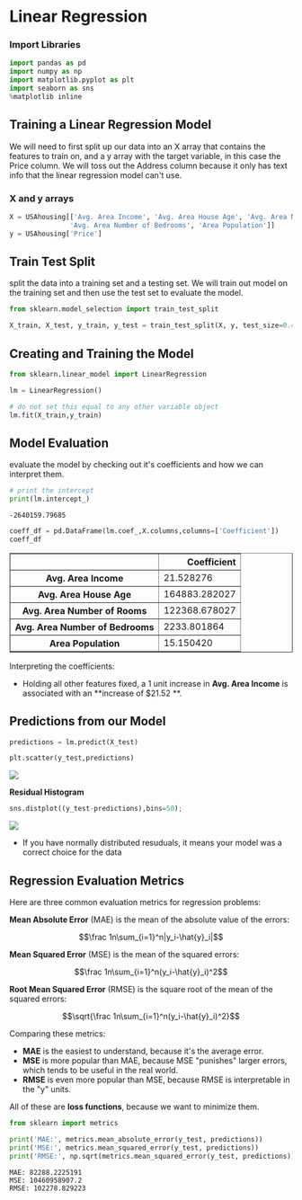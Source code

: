 # Linear Regression

### Import Libraries

```python
import pandas as pd
import numpy as np
import matplotlib.pyplot as plt
import seaborn as sns
%matplotlib inline
```


## Training a Linear Regression Model

We will need to first split up our data into an X array that contains the features to train on, and a y array with the target variable, in this case the Price column. We will toss out the Address column because it only has text info that the linear regression model can't use.

### X and y arrays


```python
X = USAhousing[['Avg. Area Income', 'Avg. Area House Age', 'Avg. Area Number of Rooms',
               'Avg. Area Number of Bedrooms', 'Area Population']]
y = USAhousing['Price']
```

## Train Test Split

split the data into a training set and a testing set. We will train out model on the training set and then use the test set to evaluate the model.


```python
from sklearn.model_selection import train_test_split
```


```python
X_train, X_test, y_train, y_test = train_test_split(X, y, test_size=0.4, random_state=101)
```

## Creating and Training the Model


```python
from sklearn.linear_model import LinearRegression
```


```python
lm = LinearRegression()
```


```python
# do not set this equal to any other variable object
lm.fit(X_train,y_train)
```

## Model Evaluation

evaluate the model by checking out it's coefficients and how we can interpret them.


```python
# print the intercept
print(lm.intercept_)
```

    -2640159.79685



```python
coeff_df = pd.DataFrame(lm.coef_,X.columns,columns=['Coefficient'])
coeff_df
```




<div>
<table border="1" class="dataframe">
  <thead>
    <tr style="text-align: right;">
      <th></th>
      <th>Coefficient</th>
    </tr>
  </thead>
  <tbody>
    <tr>
      <th>Avg. Area Income</th>
      <td>21.528276</td>
    </tr>
    <tr>
      <th>Avg. Area House Age</th>
      <td>164883.282027</td>
    </tr>
    <tr>
      <th>Avg. Area Number of Rooms</th>
      <td>122368.678027</td>
    </tr>
    <tr>
      <th>Avg. Area Number of Bedrooms</th>
      <td>2233.801864</td>
    </tr>
    <tr>
      <th>Area Population</th>
      <td>15.150420</td>
    </tr>
  </tbody>
</table>
</div>

Interpreting the coefficients:

- Holding all other features fixed, a 1 unit increase in **Avg. Area Income** is associated with an **increase of \$21.52 **.

## Predictions from our Model


```python
predictions = lm.predict(X_test)
```


```python
plt.scatter(y_test,predictions)
```
![](https://i.imgur.com/rXjPkht.png)

**Residual Histogram**


```python
sns.distplot((y_test-predictions),bins=50);
```

![](https://i.imgur.com/ClJUQAF.png)

* If you have normally distributed resuduals, it means your model was a correct choice for the data

## Regression Evaluation Metrics


Here are three common evaluation metrics for regression problems:

**Mean Absolute Error** (MAE) is the mean of the absolute value of the errors:

$$\frac 1n\sum_{i=1}^n|y_i-\hat{y}_i|$$

**Mean Squared Error** (MSE) is the mean of the squared errors:

$$\frac 1n\sum_{i=1}^n(y_i-\hat{y}_i)^2$$

**Root Mean Squared Error** (RMSE) is the square root of the mean of the squared errors:

$$\sqrt{\frac 1n\sum_{i=1}^n(y_i-\hat{y}_i)^2}$$

Comparing these metrics:

- **MAE** is the easiest to understand, because it's the average error.
- **MSE** is more popular than MAE, because MSE "punishes" larger errors, which tends to be useful in the real world.
- **RMSE** is even more popular than MSE, because RMSE is interpretable in the "y" units.

All of these are **loss functions**, because we want to minimize them.

```python
from sklearn import metrics
```


```python
print('MAE:', metrics.mean_absolute_error(y_test, predictions))
print('MSE:', metrics.mean_squared_error(y_test, predictions))
print('RMSE:', np.sqrt(metrics.mean_squared_error(y_test, predictions)))
```

    MAE: 82288.2225191
    MSE: 10460958907.2
    RMSE: 102278.829223